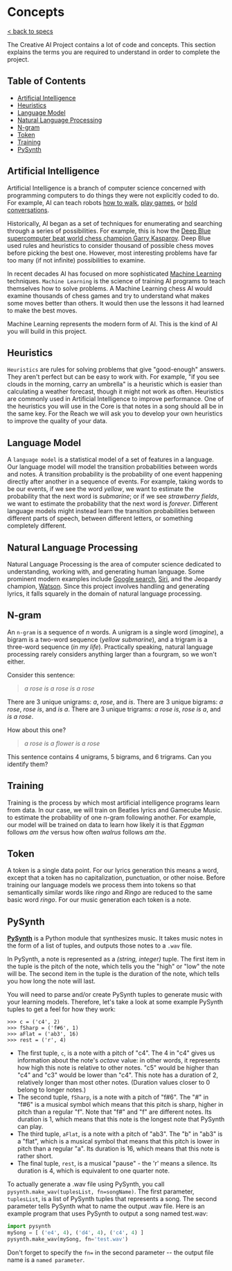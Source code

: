 # Concepts

[< back to specs](./)

The Creative AI Project contains a lot of code and concepts. This section explains the terms you are required to understand in order to complete the project.

## Table of Contents

- [Artificial Intelligence](#artificial-intelligence)
- [Heuristics](#heuristics)
- [Language Model](#language-model)
- [Natural Language Processing](#natural-language-processing)
- [N-gram](#n-gram)
- [Token](#token)
- [Training](#training)
- [PySynth](#pysynth)

## Artificial Intelligence

Artificial Intelligence is a branch of computer science concerned with programming computers to do things they were not explicitly coded to do. For example, AI can teach robots [how to walk](https://youtu.be/yci5FuI1ovk?t=57), [play games](https://www.youtube.com/watch?v=DlkMs4ZHHr8), or [hold conversations](https://www.youtube.com/watch?v=WnzlbyTZsQY).

Historically, AI began as a set of techniques for enumerating and searching through a series of possibilities. For example, this is how the [Deep Blue supercomputer beat world chess champion Garry Kasparov](https://www.youtube.com/watch?v=NJarxpYyoFI). Deep Blue used rules and heuristics to consider thousand of possible chess moves before picking the best one. However, most interesting problems have far too many (if not infinite) possibilities to examine. 

In recent decades AI has focused on more sophisticated [Machine Learning](http://openclassroom.stanford.edu/MainFolder/VideoPage.php?course=MachineLearning&video=01.2-Introduction-WhatIsMachineLearning&speed=100) techniques. ```Machine Learning``` is the science of training AI programs to teach themselves how to solve problems. A Machine Learning chess AI would examine thousands of chess games and try to understand what makes some moves better than others. It would then use the lessons it had learned to make the best moves.

Machine Learning represents the modern form of AI. This is the kind of AI you will build in this project.

## Heuristics

```Heuristics``` are rules for solving problems that give "good-enough" answers. They aren't perfect but can be easy to work with. For example, "if you see clouds in the morning, carry an umbrella" is a heuristic which is easier than calculating a weather forecast, though it might not work as often. Heuristics are commonly used in Artificial Intelligence to improve performance. One of the heuristics you will use in the Core is that notes in a song should all be in the same key. For the Reach we will ask you to develop your own heuristics to improve the quality of your data.

## Language Model

A ```language model``` is a statistical model of a set of features in a language. Our language model will model the transition probabilities between words and notes. A transition probability is the probability of one event happening directly after another in a sequence of events. For example, taking words to be our events, if we see the word *yellow*, we want to estimate the probability that the next word is *submarine*; or if we see *strawberry fields*, we want to estimate the probability that the next word is *forever*. Different language models might instead learn the transition probabilities between different parts of speech, between different letters, or something completely different. 

## Natural Language Processing

Natural Language Processing is the area of computer science dedicated to understanding, working with, and generating human language. Some prominent modern examples include [Google search](www.google.com), [Siri](http://www.apple.com/ios/siri/), and the Jeopardy champion, [Watson](https://www.youtube.com/watch?v=WFR3lOm_xhE). Since this project involves handling and generating lyrics, it falls squarely in the domain of natural language processing.

## N-gram

An ```n-gram``` is a sequence of *n* words. A unigram is a single word (*imagine*), a bigram is a two-word sequence (*yellow submarine*), and a trigram is a three-word sequence (*in my life*). Practically speaking, natural language processing rarely considers anything larger than a fourgram, so we won't either.

Consider this sentence:

> *a rose is a rose is a rose*

There are 3 unique unigrams: *a*, *rose*, and *is*.
There are 3 unique bigrams: *a rose*, *rose is*, and *is a*.
There are 3 unique trigrams: *a rose is*, *rose is a*, and *is a rose*.

How about this one?

> *a rose is a flower is a rose*

This sentence contains 4 unigrams, 5 bigrams, and 6 trigrams. Can you identify them?

## Training

Training is the process by which most artificial intelligence programs learn from data. In our case, we will train on Beatles lyrics and Gamecube Music.  to estimate the probability of one n-gram following another. For example, our model will be trained on data to learn how likely it is that *Eggman* follows *am the* versus how often *walrus* follows *am the*. 

## Token

A token is a single data point. For our lyrics generation this means a word, except that a token has no capitalization, punctuation, or other noise. Before training our language models we process them into tokens so that semantically similar words like *ringo* and *Ringo* are reduced to the same basic word *ringo*. For our music generation each token is a note.


## PySynth

**[PySynth](https://mdoege.github.io/PySynth/)** is a Python module that synthesizes music. It takes music notes in the form of a list of tuples, and outputs those notes to a ```.wav``` file.

In PySynth, a note is represented as a *(string, integer)* tuple. The first item in the tuple is the pitch of the note, which tells you the "high" or "low" the note will be. The second item in the tuple is the duration of the note, which tells you how long the note will last. 

You will need to parse and/or create PySynth tuples to generate music with your learning models. Therefore, let's take a look at some example PySynth tuples to get a feel for how they work:

```
>>> c = ('c4', 2)
>>> fSharp = ('f#6', 1)
>>> aFlat = ('ab3', 16)
>>> rest = ('r', 4)
```

- The first tuple, ```c```, is a note with a pitch of "c4". The 4 in "c4" gives us information about the note's *octave* value: in other words, it represents how high this note is relative to other notes. "c5" would be higher than "c4" and "c3" would be lower than "c4". This note has a duration of 2, relatively longer than most other notes. (Duration values closer to 0 belong to longer notes.)
- The second tuple, ```fSharp```, is a note with a pitch of "f#6". The "#" in "f#6" is a musical symbol which means that this pitch is sharp, higher in pitch than a regular "f". Note that "f#" and "f" are different notes. Its duration is 1, which means that this note is the longest note that PySynth can play.
- The third tuple, ```aFlat```, is a note with a pitch of "ab3". The "b" in "ab3" is a "flat", which is a musical symbol that means that this pitch is lower in pitch than a regular "a". Its duration is 16, which means that this note is rather short.
- The final tuple, ```rest```, is a musical "pause" - the 'r' means a silence. Its duration is 4, which is equivalent to one quarter note.

To actually generate a .wav file using PySynth, you call ```pysynth.make_wav(tuplesList, fn=songName)```. The first parameter, ```tuplesList```, is a list of PySynth tuples that represents a song. The second parameter tells PySynth what to name the output .wav file. Here is an example program that uses PySynth to output a song named test.wav:

```python
import pysynth
mySong = [ ('e4', 4), ('d4', 4), ('c4', 4) ]
pysynth.make_wav(mySong, fn='test.wav')
```

Don't forget to specify the `fn=` in the second parameter -- the output file name is a ```named parameter```.
